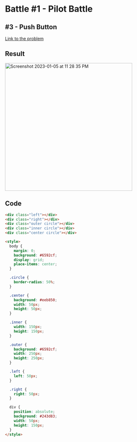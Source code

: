 # Battle #1 - Pilot Battle

## #3 - Push Button

[Link to the problem](https://cssbattle.dev/play/3)

## Result
<img width="420" alt="Screenshot 2023-01-05 at 11 28 35 PM" src="https://user-images.githubusercontent.com/53368431/210848509-ebbcb13c-84d1-4f90-9f70-54da10183dbf.png">


## Code

```html
<div class="left"></div>
<div class="right"></div>
<div class="outer circle"></div>
<div class="inner circle"></div>
<div class="center circle"></div>

<style>
  body {
    margin: 0;
    background: #6592cf;
    display: grid;
    place-items: center;
  }

  .circle {
    border-radius: 50%;
  }

  .center {
    background: #eeb850;
    width: 50px;
    height: 50px;
  }

  .inner {
    width: 150px;
    height: 150px;
  }

  .outer {
    background: #6592cf;
    width: 250px;
    height: 250px;
  }

  .left {
    left: 50px;
  }

  .right {
    right: 50px;
  }

  div {
    position: absolute;
    background: #243d83;
    width: 50px;
    height: 150px;
  }
</style>
```
